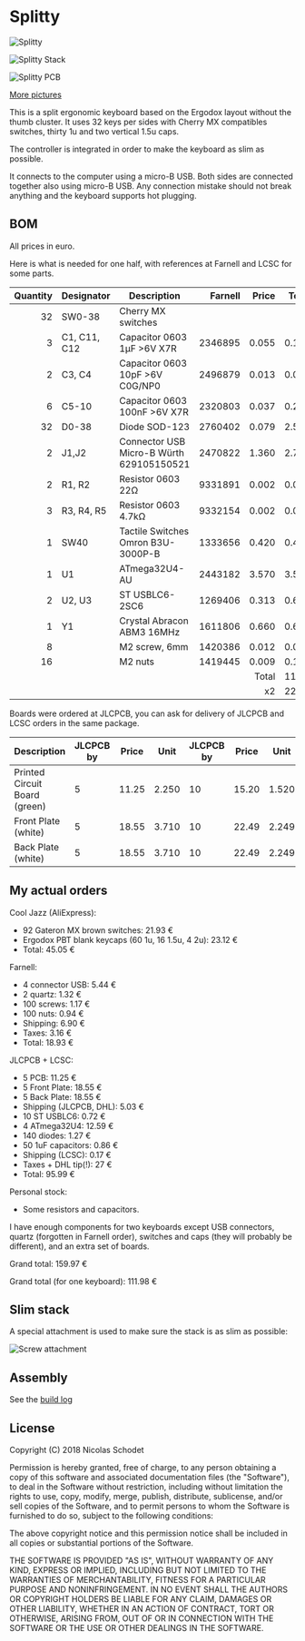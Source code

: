 Splitty
=======

![Splitty](img/splitty_for_scale.jpg)

![Splitty Stack](img/stack_view.jpg)

![Splitty PCB](img/splitty.png)

[More pictures](gallery.md)

This is a split ergonomic keyboard based on the Ergodox layout without the
thumb cluster. It uses 32 keys per sides with Cherry MX compatibles switches,
thirty 1u and two vertical 1.5u caps.

The controller is integrated in order to make the keyboard as slim as
possible.

It connects to the computer using a micro-B USB. Both sides are connected
together also using micro-B USB. Any connection mistake should not break
anything and the keyboard supports hot plugging.

BOM
---

All prices in euro.

Here is what is needed for one half, with references at Farnell and LCSC for
some parts.

| Quantity | Designator   | Description                              | Farnell   | Price | Total | LCSC    | Price  | Total |
| -------: | ------------ | ---------------------------------------- | --------: | ----: | ----: | ------: | -----: | ----: |
|       32 | SW0-38       | Cherry MX switches                       |           |       |       |         |        |       |
|        3 | C1, C11, C12 | Capacitor 0603 1μF >6V X7R               |   2346895 | 0.055 | 0.165 |  C93816 | 0.0172 | 0.052 |
|        2 | C3, C4       | Capacitor 0603 10pF >6V C0G/NP0          |   2496879 | 0.013 | 0.026 | C106245 | 0.0084 | 0.017 |
|        6 | C5-10        | Capacitor 0603 100nF >6V X7R             |   2320803 | 0.037 | 0.222 | C187860 | 0.0231 | 0.139 |
|       32 | D0-38        | Diode SOD-123                            |   2760402 | 0.079 | 2.528 |  C83528 | 0.0091 | 0.291 |
|        2 | J1,J2        | Connector USB Micro-B Würth 629105150521 |   2470822 | 1.360 | 2.720 |         |        |       |
|        2 | R1, R2       | Resistor 0603 22Ω                        |   9331891 | 0.002 | 0.004 |         |        |       |
|        3 | R3, R4, R5   | Resistor 0603 4.7kΩ                      |   9332154 | 0.002 | 0.006 |         |        |       |
|        1 | SW40         | Tactile Switches Omron B3U-3000P-B       |   1333656 | 0.420 | 0.420 |         |        |       |
|        1 | U1           | ATmega32U4-AU                            |   2443182 | 3.570 | 3.570 |  C44854 | 3.1513 | 3.151 |
|        2 | U2, U3       | ST USBLC6-2SC6                           |   1269406 | 0.313 | 0.626 |   C7519 | 0.1456 | 0.291 |
|        1 | Y1           | Crystal Abracon ABM3 16MHz               |   1611806 | 0.660 | 0.660 |         |        |       |
|        8 |              | M2 screw, 6mm                            |   1420386 | 0.012 | 0.094 |         |        |       |
|       16 |              | M2 nuts                                  |   1419445 | 0.009 | 0.150 |         |        |       |
|          |              |                                          |           | Total | 11.19 |         |        |       |
|          |              |                                          |           |    x2 | 22.38 |         |        |       |

Boards were ordered at JLCPCB, you can ask for delivery of JLCPCB and LCSC
orders in the same package.

| Description                   | JLCPCB by | Price | Unit  | JLCPCB by | Price | Unit  |
| ----------------------------- | --------- | ----- | ----- | --------- | ----- | ----- |
| Printed Circuit Board (green) |         5 | 11.25 | 2.250 |        10 | 15.20 | 1.520 |
| Front Plate (white)           |         5 | 18.55 | 3.710 |        10 | 22.49 | 2.249 |
| Back Plate (white)            |         5 | 18.55 | 3.710 |        10 | 22.49 | 2.249 |

My actual orders
----------------

Cool Jazz (AliExpress):

 - 92 Gateron MX brown switches: 21.93 €
 - Ergodox PBT blank keycaps (60 1u, 16 1.5u, 4 2u): 23.12 €
 - Total: 45.05 €

Farnell:

 - 4 connector USB: 5.44 €
 - 2 quartz: 1.32 €
 - 100 screws: 1.17 €
 - 100 nuts: 0.94 €
 - Shipping: 6.90 €
 - Taxes: 3.16 €
 - Total: 18.93 €

JLCPCB + LCSC:

 - 5 PCB: 11.25 €
 - 5 Front Plate: 18.55 €
 - 5 Back Plate: 18.55 €
 - Shipping (JLCPCB, DHL): 5.03 €
 - 10 ST USBLC6: 0.72 €
 - 4 ATmega32U4: 12.59 €
 - 140 diodes: 1.27 €
 - 50 1uF capacitors: 0.86 €
 - Shipping (LCSC): 0.17 €
 - Taxes + DHL tip(!): 27 €
 - Total: 95.99 €

Personal stock:
 - Some resistors and capacitors.

I have enough components for two keyboards except USB connectors, quartz
(forgotten in Farnell order), switches and caps (they will probably be
different), and an extra set of boards.

Grand total: 159.97 €

Grand total (for one keyboard): 111.98 €

Slim stack
----------

A special attachment is used to make sure the stack is as slim as possible:

![Screw attachment](img/screw.png)

Assembly
--------

See the [build log](build.md)

License
-------

Copyright (C) 2018 Nicolas Schodet

Permission is hereby granted, free of charge, to any person obtaining a copy
of this software and associated documentation files (the "Software"), to deal
in the Software without restriction, including without limitation the rights
to use, copy, modify, merge, publish, distribute, sublicense, and/or sell
copies of the Software, and to permit persons to whom the Software is
furnished to do so, subject to the following conditions:

The above copyright notice and this permission notice shall be included in all
copies or substantial portions of the Software.

THE SOFTWARE IS PROVIDED "AS IS", WITHOUT WARRANTY OF ANY KIND, EXPRESS OR
IMPLIED, INCLUDING BUT NOT LIMITED TO THE WARRANTIES OF MERCHANTABILITY,
FITNESS FOR A PARTICULAR PURPOSE AND NONINFRINGEMENT. IN NO EVENT SHALL THE
AUTHORS OR COPYRIGHT HOLDERS BE LIABLE FOR ANY CLAIM, DAMAGES OR OTHER
LIABILITY, WHETHER IN AN ACTION OF CONTRACT, TORT OR OTHERWISE, ARISING FROM,
OUT OF OR IN CONNECTION WITH THE SOFTWARE OR THE USE OR OTHER DEALINGS IN THE
SOFTWARE.
